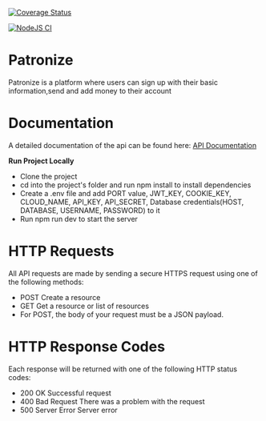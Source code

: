 [![Coverage Status](https://coveralls.io/repos/github/donaldcrane/patronize/badge.svg?branch=main)](https://coveralls.io/github/donaldcrane/patronize?branch=main)

[![NodeJS CI](https://github.com/donaldcrane/patronize/actions/workflows/.node.js.yml/badge.svg)](https://github.com/donaldcrane/patronize/actions/workflows/.node.js.yml)

# Patronize

Patronize is a platform where users can sign up with their basic information,send and add money to their account

# Documentation

A detailed documentation of the api can be found here: [API Documentation](https://documenter.getpostman.com/view/11971882/U16krkAi)

**Run Project Locally**

- Clone the project
- cd into the project's folder and run npm install to install dependencies
- Create a .env file and add PORT value, JWT_KEY, COOKIE_KEY, CLOUD_NAME, API_KEY, API_SECRET, 
   Database credentials(HOST, DATABASE, USERNAME, PASSWORD) to it
- Run npm run dev to start the server

# HTTP Requests

All API requests are made by sending a secure HTTPS request using one of the following methods:

- POST Create a resource
- GET Get a resource or list of resources
- For POST, the body of your request must be a JSON payload.

# HTTP Response Codes

Each response will be returned with one of the following HTTP status codes:

- 200 OK Successful request
- 400 Bad Request There was a problem with the request
- 500 Server Error Server error
